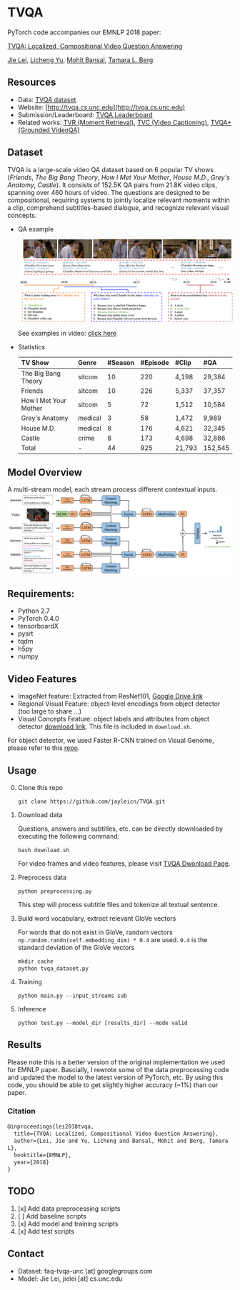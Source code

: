 # TVQA
PyTorch code accompanies our EMNLP 2018 paper:

[TVQA: Localized, Compositional Video Question Answering](https://arxiv.org/abs/1809.01696)

[Jie Lei](http://www.cs.unc.edu/~jielei/), [Licheng Yu](http://www.cs.unc.edu/~licheng/),
[Mohit Bansal](http://www.cs.unc.edu/~mbansal/), [Tamara L. Berg](http://tamaraberg.com/)


## Resources
- Data: [TVQA dataset](http://tvqa.cs.unc.edu/download_tvqa.html)
- Website: [http://tvqa.cs.unc.edu](http://tvqa.cs.unc.edu)
- Submission/Leaderboard: [TVQA Leaderboard](http://tvqa.cs.unc.edu/leaderboard.html)
- Related works: [TVR (Moment Retrieval)](https://github.com/jayleicn/TVRetrieval), [TVC (Video Captioning)](https://github.com/jayleicn/TVCaption), [TVQA+ (Grounded VideoQA)](https://github.com/jayleicn/TVQAplus)

## Dataset
TVQA is a large-scale video QA dataset based on 6 popular TV shows 
(*Friends*, *The Big Bang Theory*, *How I Met Your Mother*, *House M.D.*, *Grey's Anatomy*, *Castle*). 
It consists of 152.5K QA pairs from 21.8K video clips, spanning over 460 hours of video. 
The questions are designed to be compositional, requiring systems to jointly localize 
relevant moments within a clip, comprehend subtitles-based dialogue, and recognize 
relevant visual concepts.

- QA example

    ![qa example](./imgs/example_main.png)

    See examples in video: [click here](http://tvqa.cs.unc.edu/explore.html)
- Statistics

    | TV Show               | Genre   | #Season | #Episode | #Clip  | #QA     |
    |-----------------------|---------|---------|----------|--------|---------|
    | The Big Bang Theory   | sitcom  | 10      | 220      | 4,198  | 29,384  |
    | Friends               | sitcom  | 10      | 226      | 5,337  | 37,357  |
    | How I Met Your Mother | sitcom  | 5       | 72       | 1,512  | 10,584  |
    | Grey's Anatomy        | medical | 3       | 58       | 1,472  | 9,989   |
    | House M.D.            | medical | 8       | 176      | 4,621  | 32,345  |
    | Castle                | crime   | 8       | 173      | 4,698  | 32,886  |
    | Total                 | -       | 44      | 925      | 21,793 | 152,545 |



## Model Overview
A multi-stream model, each stream process different contextual inputs. 
![model figure](./imgs/model_main.png)

## Requirements:
- Python 2.7
- PyTorch 0.4.0
- tensorboardX
- pysrt
- tqdm
- h5py
- numpy

## Video Features
- ImageNet feature: Extracted from ResNet101, 
  [Google Drive link](https://drive.google.com/a/cs.unc.edu/file/d/1klm3FUJMCRPJjHZx497MvpGzrSrXgGIl/view?usp=sharing)
- Regional Visual Feature: object-level encodings from object detector (too large to share ...)
- Visual Concepts Feature: object labels and attributes from object detector
  [download link](http://tvqa.cs.unc.edu/files/det_visual_concepts_hq.pickle.tar.gz). This file is included in `download.sh`.

For object detector, we used Faster R-CNN trained on Visual Genome, please refer to this 
[repo](https://github.com/peteanderson80/bottom-up-attention).
  
## Usage

0. Clone this repo

    ```
    git clone https://github.com/jayleicn/TVQA.git
    ```

1. Download data

    Questions, answers and subtitles, etc. can be directly downloaded by executing the following command:
    ```
    bash download.sh
    ```
    For video frames and video features, please visit [TVQA Dwonload Page](http://tvqa.cs.unc.edu/index.html#download).

2. Preprocess data

    ```
    python preprocessing.py
    ```
    This step will process subtitle files and tokenize all textual sentence.

3. Build word vocabulary, extract relevant GloVe vectors
    
    For words that do not exist in GloVe, random vectors `np.random.randn(self.embedding_dim) * 0.4` are used. 
    `0.4` is the standard deviation of the GloVe vectors
    ```
    mkdir cache
    python tvqa_dataset.py
    ```

4. Training
    ```
    python main.py --input_streams sub
    ```

5. Inference
    ```
    python test.py --model_dir [results_dir] --mode valid
    ```


## Results
Please note this is a better version of the original implementation we used for EMNLP paper. 
Bascially, I rewrote some of the data preprocessing code and updated the model to the latest 
version of PyTorch, etc. By using this code, you should be able to get slightly 
higher accuracy (~1%) than our paper.


### Citation
```
@inproceedings{lei2018tvqa,
  title={TVQA: Localized, Compositional Video Question Answering},
  author={Lei, Jie and Yu, Licheng and Bansal, Mohit and Berg, Tamara L},
  booktitle={EMNLP},
  year={2018}
}
```

## TODO
1. [x] Add data preprocessing scripts
2. [ ] Add baseline scripts
3. [x] Add model and training scripts
4. [x] Add test scripts


## Contact
- Dataset: faq-tvqa-unc [at] googlegroups.com
- Model: Jie Lei, jielei [at] cs.unc.edu
